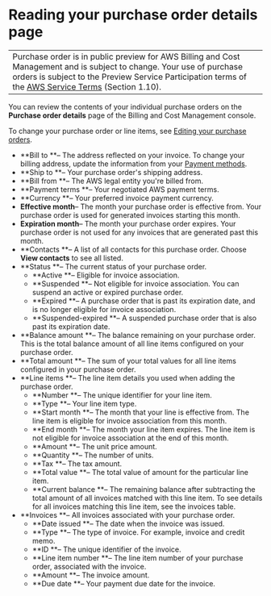 # Reading your purchase order details page<a name="reading-po-details"></a>


|  | 
| --- |
| Purchase order is in public preview for AWS Billing and Cost Management and is subject to change\. Your use of purchase orders is subject to the Preview Service Participation terms of the [AWS Service Terms](https://aws.amazon.com/service-terms/) \(Section 1\.10\)\. | 

You can review the contents of your individual purchase orders on the **Purchase order details** page of the Billing and Cost Management console\.

To change your purchase order or line items, see [Editing your purchase orders](edit-po.md)\.
+ **Bill to **– The address reflected on your invoice\. To change your billing address, update the information from your [Payment methods](https://console.aws.amazon.com/billing/home#/paymentmethods)\.
+ **Ship to **– Your purchase order's shipping address\.
+ **Bill from **– The AWS legal entity you're billed from\.
+ **Payment terms **– Your negotiated AWS payment terms\.
+ **Currency **– Your preferred invoice payment currency\.
+ **Effective month**– The month your purchase order is effective from\. Your purchase order is used for generated invoices starting this month\.
+ **Expiration month**– The month your purchase order expires\. Your purchase order is not used for any invoices that are generated past this month\.
+ **Contacts **– A list of all contacts for this purchase order\. Choose **View contacts** to see all listed\.
+ **Status **– The current status of your purchase order\.
  + **Active **– Eligible for invoice association\.
  + **Suspended **– Not eligible for invoice association\. You can suspend an active or expired purchase order\.
  + **Expired **– A purchase order that is past its expiration date, and is no longer eligible for invoice association\.
  + **Suspended\-expired **– A suspended purchase order that is also past its expiration date\.
+ **Balance amount **– The balance remaining on your purchase order\. This is the total balance amount of all line items configured on your purchase order\.
+ **Total amount **– The sum of your total values for all line items configured in your purchase order\.
+ **Line items **– The line item details you used when adding the purchase order\.
  + **Number **– The unique identifier for your line item\.
  + **Type **– Your line item type\.
  + **Start month **– The month that your line is effective from\. The line item is eligible for invoice association from this month\.
  + **End month **– The month your line item expires\. The line item is not eligible for invoice association at the end of this month\.
  + **Amount **– The unit price amount\.
  + **Quantity **– The number of units\.
  + **Tax **– The tax amount\.
  + **Total value **– The total value of amount for the particular line item\.
  + **Current balance **– The remaining balance after subtracting the total amount of all invoices matched with this line item\. To see details for all invoices matching this line item, see the invoices table\.
+ **Invoices **– All invoices associated with your purchase order\.
  + **Date issued **– The date when the invoice was issued\.
  + **Type **– The type of invoice\. For example, invoice and credit memo\.
  + **ID **– The unique identifier of the invoice\.
  + **Line item number **– The line item number of your purchase order, associated with the invoice\.
  + **Amount **– The invoice amount\.
  + **Due date **– Your payment due date for the invoice\.